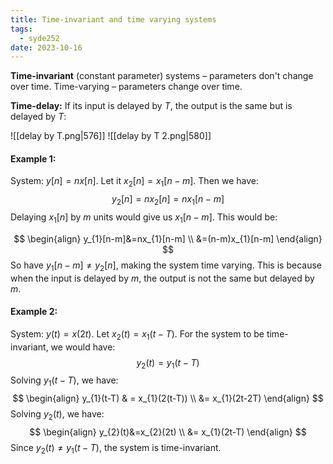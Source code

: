 ```yaml
---
title: Time-invariant and time varying systems
tags:
  - syde252
date: 2023-10-16
---
```

**Time-invariant** (constant parameter) systems – parameters don't change over time.
Time-varying – parameters change over time.

**Time-delay:** If its input is delayed by $T$, the output is the same but is delayed by $T$:

![[delay by T.png|576]]
![[delay by T 2.png|580]]


#### Example 1:
System: $y[n] = nx[n]$.
Let it $x_{2}[n] = x_{1}[n-m]$. Then we have:
$$
y_{2}[n] =nx_{2}[n] = nx_{1}[n-m]
$$
Delaying $x_{1}[n]$ by $m$ units would give us $x_{1}[n-m]$. This would be:

$$
\begin{align}
y_{1}[n-m]&=nx_{1}[n-m] \\
&=(n-m)x_{1}[n-m]
\end{align}
$$
So have $y_{1}[n-m] \neq y_{2}[n]$, making the system time varying. This is because when the input is delayed by $m$, the output is not the same but delayed by $m$.

#### Example 2:
System: $y(t) =x(2t)$.
Let $x_{2}(t) = x_{1}(t-T)$. For the system to be time-invariant, we would have:
$$
y_2(t) = y_{1}(t-T)
$$
Solving $y_{1}(t-T)$, we have:
$$
\begin{align}
y_{1}(t-T)  & = x_{1}(2(t-T)) \\
&= x_{1}(2t-2T)
\end{align}
$$
Solving $y_{2}(t)$, we have:
$$
\begin{align}
y_{2}(t)&=x_{2}(2t) \\
&= x_{1}(2t-T)
\end{align}
$$
Since $y_2(t) \neq y_{1}(t-T)$, the system is time-invariant.
